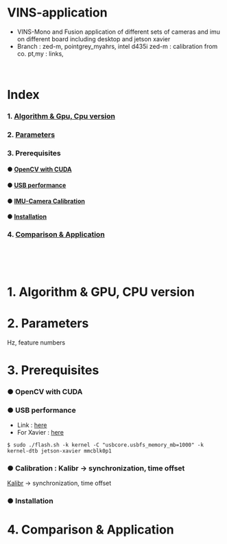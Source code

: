 # VINS-application
+ VINS-Mono and Fusion application of different sets of cameras and imu on different board including desktop and jetson xavier
+ Branch : zed-m, pointgrey_myahrs, intel d435i
zed-m : calibration from co. pt,my : links, 

<br>

# Index
### 1. [Algorithm & Gpu, Cpu version](#1-algorithm--gpu-cpu-version-1)
### 2. [Parameters](#2-parameters-1)
### 3. Prerequisites
#### ● [OpenCV with CUDA](#-opencv-with-cuda-1)
#### ● [USB performance](#-usb-performance-1)
#### ● [IMU-Camera Calibration](#-calibration--kalibr---synchronization-time-offset-1)
#### ● [Installation](#-installation-1)
### 4. [Comparison & Application](#4-comparison--application-1)

<br><br><br>

# 1. Algorithm & GPU, CPU version
# 2. Parameters
Hz, feature numbers
# 3. Prerequisites
### ● OpenCV with CUDA
### ● USB performance
  + Link : [here](https://github.com/KumarRobotics/flea3#optimizing-usb-performance-under-linux)
  + For Xavier : [here](https://devtalk.nvidia.com/default/topic/1049581/jetson-agx-xavier/change-usbcore-usbfs_memory_mb/)
  ~~~shell
  $ sudo ./flash.sh -k kernel -C "usbcore.usbfs_memory_mb=1000" -k kernel-dtb jetson-xavier mmcblk0p1
  ~~~
### ● Calibration : Kalibr -> synchronization, time offset
[Kalibr](https://github.com/ethz-asl/kalibr) -> synchronization, time offset
### ● Installation
# 4. Comparison & Application

